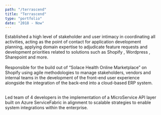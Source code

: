 ```yaml
---
path: "/terrascend"
title: "Terrascend"
type: "portfolio"
date: "2018 - Now"
---
```


Established a high level of stakeholder and user intimacy in coordinating all
activities, acting as the point of contact for application development
planning, applying domain expertise to adjudicate feature requests and
development priorities related to solutions such as Shopify , Wordpress ,
Sharepoint and more.  
</br>
Responsible for the build out of “Solace Health Online Marketplace” on
Shopify using agile methodologies to manage stakeholders, vendors and
internal teams in the development of the front-end user experience
alongside the integration of the back-end into a cloud-based ERP system.  

</br>
Led team of 4 developers in the implementation of a MicroService API layer
built on Azure ServiceFabric in alignment to scalable strategies to enable
system integrations within the enterprise. 
